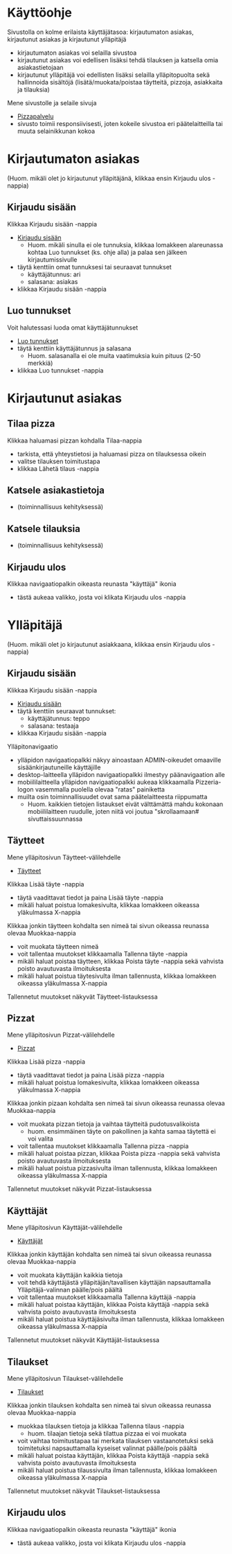 # Käyttöohje

Sivustolla on kolme erilaista käyttäjätasoa: kirjautumaton asiakas, kirjautunut asiakas ja kirjautunut ylläpitäjä
- kirjautumaton asiakas voi selailla sivustoa
- kirjautunut asiakas voi edellisen lisäksi tehdä tilauksen ja katsella omia asiakastietojaan
- kirjautunut ylläpitäjä voi edellisten lisäksi selailla ylläpitopuolta sekä hallinnoida sisältöjä (lisätä/muokata/poistaa täytteitä, pizzoja, asiakkaita ja tilauksia)

Mene sivustolle ja selaile sivuja
- [Pizzapalvelu](https://desolate-bayou-52025.herokuapp.com)
- sivusto toimii responsiivisesti, joten kokeile sivustoa eri päätelaitteilla tai muuta selainikkunan kokoa


# Kirjautumaton asiakas

(Huom. mikäli olet jo kirjautunut ylläpitäjänä, klikkaa ensin Kirjaudu ulos -nappia)

## Kirjaudu sisään

Klikkaa Kirjaudu sisään -nappia
- [Kirjaudu sisään](https://desolate-bayou-52025.herokuapp.com/auth/login/)
  - Huom. mikäli sinulla ei ole tunnuksia, klikkaa lomakkeen alareunassa kohtaa Luo tunnukset (ks. ohje alla) ja palaa sen jälkeen kirjautumissivulle
- täytä kenttiin omat tunnuksesi tai seuraavat tunnukset
  - käyttäjätunnus: ari
  - salasana: asiakas
- klikkaa Kirjaudu sisään -nappia  

## Luo tunnukset

Voit halutessasi luoda omat käyttäjätunnukset
- [Luo tunnukset](https://desolate-bayou-52025.herokuapp.com/auth/signup/)
- täytä kenttiin käyttäjätunnus ja salasana
  - Huom. salasanalla ei ole muita vaatimuksia kuin pituus (2-50 merkkiä)
- klikkaa Luo tunnukset -nappia


# Kirjautunut asiakas

## Tilaa pizza

Klikkaa haluamasi pizzan kohdalla Tilaa-nappia
- tarkista, että yhteystietosi ja haluamasi pizza on tilauksessa oikein
- valitse tilauksen toimitustapa
- klikkaa Lähetä tilaus -nappia

## Katsele asiakastietoja

- (toiminnallisuus kehityksessä)

## Katsele tilauksia

- (toiminnallisuus kehityksessä)

## Kirjaudu ulos

Klikkaa navigaatiopalkin oikeasta reunasta "käyttäjä" ikonia
- tästä aukeaa valikko, josta voi klikata Kirjaudu ulos -nappia


# Ylläpitäjä

(Huom. mikäli olet jo kirjautunut asiakkaana, klikkaa ensin Kirjaudu ulos -nappia)

## Kirjaudu sisään

Klikkaa Kirjaudu sisään -nappia
- [Kirjaudu sisään](https://desolate-bayou-52025.herokuapp.com/auth/login/)
- täytä kenttiin seuraavat tunnukset:
  - käyttäjätunnus: teppo
  - salasana: testaaja
- klikkaa Kirjaudu sisään -nappia

Ylläpitonavigaatio
- ylläpidon navigaatiopalkki näkyy ainoastaan ADMIN-oikeudet omaaville sisäänkirjautuneille käyttäjille
- desktop-laitteella ylläpidon navigaatiopalkki ilmestyy päänavigaation alle
- mobiililaitteella ylläpidon navigaatiopalkki aukeaa klikkaamalla Pizzeria-logon vasemmalla puolella olevaa "ratas" painiketta
- muilta osin toiminnallisuudet ovat sama päätelaitteesta riippumatta
  - Huom. kaikkien tietojen listaukset eivät välttämättä mahdu kokonaan mobiililaitteen ruudulle, joten niitä voi joutua "skrollaamaan# sivuttaissuunnassa

## Täytteet

Mene ylläpitosivun Täytteet-välilehdelle
- [Täytteet](https://desolate-bayou-52025.herokuapp.com/taytteet/)

Klikkaa Lisää täyte -nappia
- täytä vaadittavat tiedot ja paina Lisää täyte -nappia
- mikäli haluat poistua lomakesivulta, klikkaa lomakkeen oikeassa yläkulmassa X-nappia

Klikkaa jonkin täytteen kohdalta sen nimeä tai sivun oikeassa reunassa olevaa Muokkaa-nappia
- voit muokata täytteen nimeä
- voit tallentaa muutokset klikkaamalla Tallenna täyte -nappia
- mikäli haluat poistaa täytteen, klikkaa Poista täyte -nappia sekä vahvista poisto avautuvasta ilmoituksesta
- mikäli haluat poistua täytesivulta ilman tallennusta, klikkaa lomakkeen oikeassa yläkulmassa X-nappia

Tallennetut muutokset näkyvät Täytteet-listauksessa

## Pizzat

Mene ylläpitosivun Pizzat-välilehdelle
- [Pizzat](https://desolate-bayou-52025.herokuapp.com/pizzat/)

Klikkaa Lisää pizza -nappia
- täytä vaadittavat tiedot ja paina Lisää pizza -nappia
- mikäli haluat poistua lomakesivulta, klikkaa lomakkeen oikeassa yläkulmassa X-nappia

Klikkaa jonkin pizaan kohdalta sen nimeä tai sivun oikeassa reunassa olevaa Muokkaa-nappia
- voit muokata pizzan tietoja ja vaihtaa täytteitä pudotusvalikoista
  - huom. ensimmäinen täyte on pakollinen ja kahta samaa täytettä ei voi valita
- voit tallentaa muutokset klikkaamalla Tallenna pizza -nappia
- mikäli haluat poistaa pizzan, klikkaa Poista pizza -nappia sekä vahvista poisto avautuvasta ilmoituksesta
- mikäli haluat poistua pizzasivulta ilman tallennusta, klikkaa lomakkeen oikeassa yläkulmassa X-nappia

Tallennetut muutokset näkyvät Pizzat-listauksessa

## Käyttäjät

Mene ylläpitosivun Käyttäjät-välilehdelle
- [Käyttäjät](https://desolate-bayou-52025.herokuapp.com/kayttajat/)

Klikkaa jonkin käyttäjän kohdalta sen nimeä tai sivun oikeassa reunassa olevaa Muokkaa-nappia
- voit muokata käyttäjän kaikkia tietoja
- voit tehdä käyttäjästä ylläpitäjän/tavallisen käyttäjän napsauttamalla Ylläpitäjä-valinnan päälle/pois päältä
- voit tallentaa muutokset klikkaamalla Tallenna käyttäjä -nappia
- mikäli haluat poistaa käyttäjän, klikkaa Poista käyttäjä -nappia sekä vahvista poisto avautuvasta ilmoituksesta
- mikäli haluat poistua käyttäjäsivulta ilman tallennusta, klikkaa lomakkeen oikeassa yläkulmassa X-nappia

Tallennetut muutokset näkyvät Käyttäjät-listauksessa

## Tilaukset

Mene ylläpitosivun Tilaukset-välilehdelle
- [Tilaukset](https://desolate-bayou-52025.herokuapp.com/tilaukset/)

Klikkaa jonkin tilauksen kohdalta sen nimeä tai sivun oikeassa reunassa olevaa Muokkaa-nappia
- muokkaa tilauksen tietoja ja klikkaa Tallenna tilaus -nappia
  - huom. tilaajan tietoja sekä tilattua pizzaa ei voi muokata
- voit vaihtaa toimitustapaa tai merkata tilauksen vastaanotetuksi sekä toimitetuksi napsauttamalla kyseiset valinnat päälle/pois päältä
- mikäli haluat poistaa käyttäjän, klikkaa Poista käyttäjä -nappia sekä vahvista poisto avautuvasta ilmoituksesta
- mikäli haluat poistua tilaussivulta ilman tallennusta, klikkaa lomakkeen oikeassa yläkulmassa X-nappia

Tallennetut muutokset näkyvät Tilaukset-listauksessa

## Kirjaudu ulos

Klikkaa navigaatiopalkin oikeasta reunasta "käyttäjä" ikonia
- tästä aukeaa valikko, josta voi klikata Kirjaudu ulos -nappia